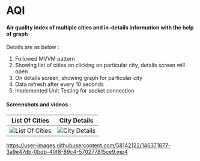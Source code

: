 # AQI

#### Air quality index of multiple cities and in-details information with the help of graph

Details are as below :

1. Followed MVVM pattern
2. Showing list of cities on clicking on particular city, details screen will open 
3. On details screen, showing graph for particular city 
4. Data refresh after every 10 seconds
5. Implemented Unit Testing for socket connection

#### Screenshots and videos : 

List Of Cities           |  City Details
:-------------------------:|:-------------------------:
![List Of Cities](https://user-images.githubusercontent.com/58142122/146370111-39aea389-db61-444f-bef3-b4c477a59379.png)  |  ![City Details](https://user-images.githubusercontent.com/58142122/146370185-7b8fb2a1-f406-4e14-9d6c-e346b3a739b9.png)




https://user-images.githubusercontent.com/58142122/146371877-3a9e47db-0bdb-40f8-89c4-570277815ce9.mp4

